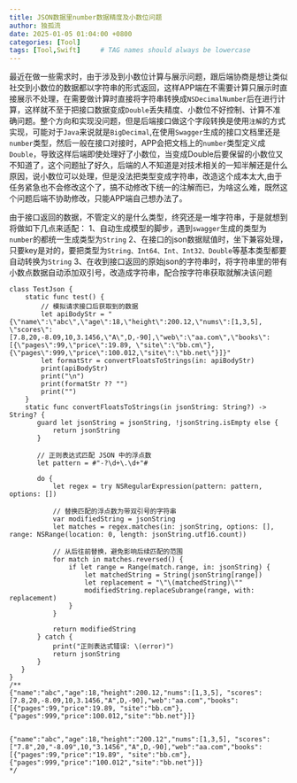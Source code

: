 ```yaml
---
title: JSON数据里number数据精度及小数位问题
author: 独孤流
date: 2025-01-05 01:04:00 +0800
categories: [Tool]
tags: [Tool,Swift]     # TAG names should always be lowercase
---
```


最近在做一些需求时，由于涉及到小数位计算与展示问题，跟后端协商是想让类似社交到小数位的数据都以字符串的形式返回，这样APP端在不需要计算只展示时直接展示不处理，在需要做计算时直接将字符串转换成`NSDecimalNumber`后在进行计算，这样就不至于把接口数据变成`Double`丢失精度、小数位不好控制、计算不准确问题。整个方向和实现没问题，但是后端接口做这个字段转换是使用`注解`的方式实现，可能对于`Java`来说就是`BigDecimal`,在使用`Swagger`生成的接口文档里还是`number`类型，然后一般在接口对接时，APP会把文档上的`number`类型定义成`Double`，导致这样后端即使处理好了小数位，当变成Double后要保留的小数位又不知道了，这个问题扯了好久，后端的人不知道是对技术相关的一知半解还是什么原因，说小数位可以处理，但是没法把类型变成字符串，改造这个成本太大,由于任务紧急也不会修改这个了，搞不动修改下统一的注解而已，为啥这么难，既然这个问题后端不协助修改，只能APP端自己想办法了。

由于接口返回的数据，不管定义的是什么类型，终究还是一堆字符串，于是就想到将做如下几点来适配：
1、自动生成模型的脚步，遇到`swagger`生成的类型为`number`的都统一生成类型为`String`
2、在接口的json数据赋值时，坐下兼容处理，只要key是对的，要把类型为`String、Int64、Int、Int32、Double`等基本类型都要自动转换为`String`
3、在收到接口返回的原始json的字符串时，将字符串里的带有小数点数据自动添加双引号，改造成字符串，配合按字符串获取就解决该问题

```
class TestJson {
    static func test() {
        // 模拟请求接口后获取到的数据
        let apiBodyStr = "{\"name\":\"abc\",\"age\":18,\"height\":200.12,\"nums\":[1,3,5], \"scores\":[7.8,20,-8.09,10,3.1456,\"A\",D,-90],\"web\":\"aa.com\",\"books\":[{\"pages\":99,\"price\":19.89, \"site\":\"bb.cm\"},{\"pages\":999,\"price\":100.012,\"site\":\"bb.net\"}]}"
        let formatStr = convertFloatsToStrings(in: apiBodyStr)
        print(apiBodyStr)
        print("\n")
        print(formatStr ?? "")
        print("")
    }
    static func convertFloatsToStrings(in jsonString: String?) -> String? {
       guard let jsonString = jsonString, !jsonString.isEmpty else {
           return jsonString
       }
       
       // 正则表达式匹配 JSON 中的浮点数
       let pattern = #"-?\d+\.\d+"#
       
       do {
           let regex = try NSRegularExpression(pattern: pattern, options: [])
           
           // 替换匹配的浮点数为带双引号的字符串
           var modifiedString = jsonString
           let matches = regex.matches(in: jsonString, options: [], range: NSRange(location: 0, length: jsonString.utf16.count))
           
           // 从后往前替换，避免影响后续匹配的范围
           for match in matches.reversed() {
               if let range = Range(match.range, in: jsonString) {
                   let matchedString = String(jsonString[range])
                   let replacement = "\"\(matchedString)\""
                   modifiedString.replaceSubrange(range, with: replacement)
               }
           }
           
           return modifiedString
       } catch {
           print("正则表达式错误: \(error)")
           return jsonString
       }
   }
}
/**
{"name":"abc","age":18,"height":200.12,"nums":[1,3,5], "scores":[7.8,20,-8.09,10,3.1456,"A",D,-90],"web":"aa.com","books":[{"pages":99,"price":19.89, "site":"bb.cm"},{"pages":999,"price":100.012,"site":"bb.net"}]}


{"name":"abc","age":18,"height":"200.12","nums":[1,3,5], "scores":["7.8",20,"-8.09",10,"3.1456","A",D,-90],"web":"aa.com","books":[{"pages":99,"price":"19.89", "site":"bb.cm"},{"pages":999,"price":"100.012","site":"bb.net"}]}
*/
```
